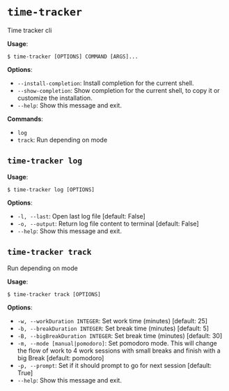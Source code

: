 # `time-tracker`

Time tracker cli

**Usage**:

```console
$ time-tracker [OPTIONS] COMMAND [ARGS]...
```

**Options**:

* `--install-completion`: Install completion for the current shell.
* `--show-completion`: Show completion for the current shell, to copy it or customize the installation.
* `--help`: Show this message and exit.

**Commands**:

* `log`
* `track`: Run depending on mode

## `time-tracker log`

**Usage**:

```console
$ time-tracker log [OPTIONS]
```

**Options**:

* `-l, --last`: Open last log file  [default: False]
* `-o, --output`: Return log file content to terminal  [default: False]
* `--help`: Show this message and exit.

## `time-tracker track`

Run depending on mode

**Usage**:

```console
$ time-tracker track [OPTIONS]
```

**Options**:

* `-w, --workDuration INTEGER`: Set work time (minutes)  [default: 25]
* `-b, --breakDuration INTEGER`: Set break time (minutes)  [default: 5]
* `-B, --bigBreakDuration INTEGER`: Set break time (minutes)  [default: 30]
* `-m, --mode [manual|pomodoro]`: Set pomodoro mode. This will change the flow of work to 4 work sessions with small breaks and finish with a big Break  [default: pomodoro]
* `-p, --prompt`: Set if it should prompt to go for next session  [default: True]
* `--help`: Show this message and exit.
